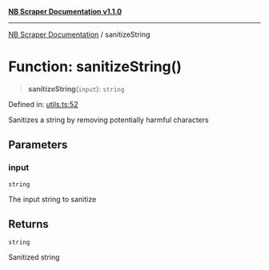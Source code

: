 [**NB Scraper Documentation v1.1.0**](../README.md)

***

[NB Scraper Documentation](../globals.md) / sanitizeString

# Function: sanitizeString()

> **sanitizeString**(`input`): `string`

Defined in: [utils.ts:52](https://github.com/Chakszzz/NB-Scraper/blob/06c561b9f0d22405d402fc768994dc101fb84509/app/utils.ts#L52)

Sanitizes a string by removing potentially harmful characters

## Parameters

### input

`string`

The input string to sanitize

## Returns

`string`

Sanitized string

